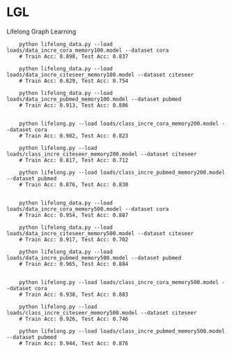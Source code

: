 # LGL
Lifelong Graph Learning


        python lifelong_data.py --load loads/data_incre_cora_memory100.model --dataset cora
        # Train Acc: 0.898, Test Acc: 0.837

        python lifelong_data.py --load loads/data_incre_citeseer_memory100.model --dataset citeseer
        # Train Acc: 0.829, Test Acc: 0.754

        python lifelong_data.py --load loads/data_incre_pubmed_memory100.model --dataset pubmed
        # Train Acc: 0.913, Test Acc: 0.886


        python lifelong.py --load loads/class_incre_cora_memory200.model --dataset cora
        # Train Acc: 0.902, Test Acc: 0.823

        python lifelong.py --load loads/class_incre_citeseer_memory200.model --dataset citeseer
        # Train Acc: 0.817, Test Acc: 0.712

        python lifelong.py --load loads/class_incre_pubmed_memory200.model --dataset pubmed
        # Train Acc: 0.876, Test Acc: 0.830


        python lifelong_data.py --load loads/data_incre_cora_memory500.model --dataset cora
        # Train Acc: 0.954, Test Acc: 0.887

        python lifelong_data.py --load loads/data_incre_citeseer_memory500.model --dataset citeseer
        # Train Acc: 0.917, Test Acc: 0.702

        python lifelong_data.py --load loads/data_incre_pubmed_memory500.model --dataset pubmed
        # Train Acc: 0.965, Test Acc: 0.884


        python lifelong.py --load loads/class_incre_cora_memory500.model --dataset cora
        # Train Acc: 0.938, Test Acc: 0.883

        python lifelong.py --load loads/class_incre_citeseer_memory500.model --dataset citeseer
        # Train Acc: 0.926, Test Acc: 0.746

        python lifelong.py --load loads/class_incre_pubmed_memory500.model --dataset pubmed
        # Train Acc: 0.944, Test Acc: 0.876
